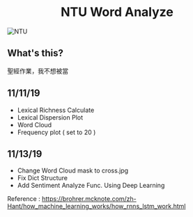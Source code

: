 <h1 align="center">NTU Word Analyze</h1>

![NTU](https://i.imgur.com/mphPxIM.png "NTU Logo")



What's this?
------
聖經作業，我不想被當



11/11/19
------
* Lexical Richness Calculate
* Lexical Dispersion Plot
* Word Cloud 
* Frequency plot ( set to 20 )

11/13/19
------
* Change Word Cloud mask to cross.jpg
* Fix Dict Structure
* Add Sentiment Analyze Func. Using Deep Learning

Reference : 
https://brohrer.mcknote.com/zh-Hant/how_machine_learning_works/how_rnns_lstm_work.html

